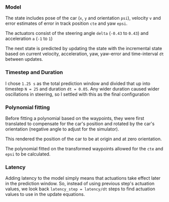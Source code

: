 ### Model

The state includes pose of the car (`x`, `y` and orientation `psi`), velocity `v` and error estimates of error in track position `cte` and yaw `epsi`.

The actuators consist of the steering angle `delta` (`-0.43` to `0.43`) and acceleration `a` (`-1` to `1`)

The next state is predicted by updating the state with the incremental state based on current velocity, acceleration, yaw, yaw-error and time-interval `dt` between updates.

### Timestep and Duration

I chose `1.25 s` as the total prediction window and divided that up into timestep `N = 25` and duration `dt = 0.05`. Any wider duration caused wider oscillations in steering, so I settled with this as the final configuration

### Polynomial fitting

Before fitting a polynomial based on the waypoints, they were first translated to compensate for the car's position and rotated by the car's orientation (negative angle to adjust for the simulator). 

This rendered the position of the car to be at origin and at zero orientation.

The polynomial fitted on the transformed waypoints allowed for the `cte` and `epsi` to be calculated.

### Latency

Adding latency to the model simply means that actuations take effect later in the prediction window. So, instead of using previous step's actuation values, we look back `latency_step = latency/dt` steps to find actuation values to use in the update equations. 
